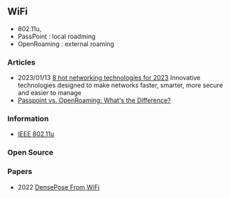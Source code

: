 ## WiFi
- 802.11u, 
- PassPoint : local roadming
- OpenRoaming : external roaming


### Articles
- 2023/01/13 [8 hot networking technologies for 2023](https://www.networkworld.com/article/3685112/8-hot-networking-technologies-for-2023.html)
Innovative technologies designed to make networks faster, smarter, more secure and easier to manage
- [Passpoint vs. OpenRoaming: What's the Difference?](https://www.ironwifi.com/blog/passpoint-vs.-openroaming-whats-the-difference)


### Information
- [IEEE 802.11u](https://en.wikipedia.org/wiki/IEEE_802.11u)


### Open Source



### Papers
- 2022 [DensePose From WiFi](https://arxiv.org/abs/2301.00250)

